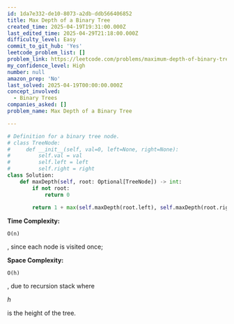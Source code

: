 ```yaml
---
id: 1da7e332-de10-8073-a2db-ddb566406852
title: Max Depth of a Binary Tree
created_time: 2025-04-19T19:31:00.000Z
last_edited_time: 2025-04-29T21:18:00.000Z
difficulty_level: Easy
commit_to_git_hub: 'Yes'
leetcode_problem_list: []
problem_link: https://leetcode.com/problems/maximum-depth-of-binary-tree/
my_confidence_level: High
number: null
amazon_prep: 'No'
last_solved: 2025-04-19T00:00:00.000Z
concept_involved:
  - Binary Trees
companies_asked: []
problem_name: Max Depth of a Binary Tree

---
```


```python
# Definition for a binary tree node.
# class TreeNode:
#     def __init__(self, val=0, left=None, right=None):
#         self.val = val
#         self.left = left
#         self.right = right
class Solution:
    def maxDepth(self, root: Optional[TreeNode]) -> int:
        if not root: 
            return 0 
        
        return 1 + max(self.maxDepth(root.left), self.maxDepth(root.right))        
```

**Time Complexity:**

```plain text
O(n)
```

, since each node is visited once;

**Space Complexity:**

```plain text
O(h)
```

, due to recursion stack where

*h*

is the height of the tree.
